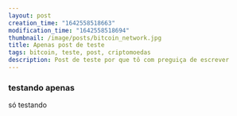 ```yaml
---
layout: post
creation_time: "1642558518663"
modification_time: "1642558518694"
thumbnail: /image/posts/bitcoin_network.jpg
title: Apenas post de teste
tags: bitcoin, teste, post, criptomoedas
description: Post de teste por que tô com preguiça de escrever
---
```

### testando apenas

só testando
